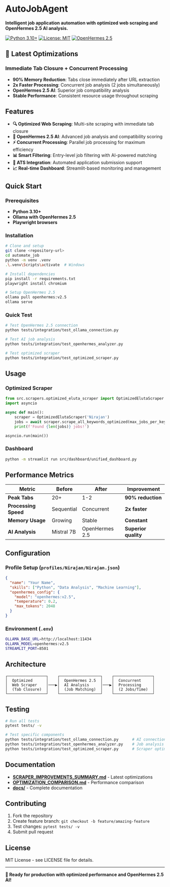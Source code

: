 # AutoJobAgent

**Intelligent job application automation with optimized web scraping and OpenHermes 2.5 AI analysis.**

[![Python 3.10+](https://img.shields.io/badge/python-3.10+-blue.svg)](https://www.python.org/downloads/)
[![License: MIT](https://img.shields.io/badge/License-MIT-yellow.svg)](https://opensource.org/licenses/MIT)
[![OpenHermes 2.5](https://img.shields.io/badge/AI-OpenHermes%202.5-green.svg)](#ai-integration)

## 🚀 Latest Optimizations

### **Immediate Tab Closure + Concurrent Processing**
- **90% Memory Reduction**: Tabs close immediately after URL extraction
- **2x Faster Processing**: Concurrent job analysis (2 jobs simultaneously)
- **OpenHermes 2.5 AI**: Superior job compatibility analysis
- **Stable Performance**: Consistent resource usage throughout scraping

## Features

- **🔍 Optimized Web Scraping**: Multi-site scraping with immediate tab closure
- **🤖 OpenHermes 2.5 AI**: Advanced job analysis and compatibility scoring
- **⚡ Concurrent Processing**: Parallel job processing for maximum efficiency
- **📊 Smart Filtering**: Entry-level job filtering with AI-powered matching
- **🎯 ATS Integration**: Automated application submission support
- **📈 Real-time Dashboard**: Streamlit-based monitoring and management

## Quick Start

### Prerequisites
- **Python 3.10+**
- **Ollama with OpenHermes 2.5**
- **Playwright browsers**

### Installation
```bash
# Clone and setup
git clone <repository-url>
cd automate_job
python -m venv .venv
.\.venv\Scripts\activate  # Windows

# Install dependencies
pip install -r requirements.txt
playwright install chromium

# Setup OpenHermes 2.5
ollama pull openhermes:v2.5
ollama serve
```

### Quick Test
```bash
# Test OpenHermes 2.5 connection
python tests/integration/test_ollama_connection.py

# Test AI job analysis
python tests/integration/test_openhermes_analyzer.py

# Test optimized scraper
python tests/integration/test_optimized_scraper.py
```

## Usage

### Optimized Scraper
```python
from src.scrapers.optimized_eluta_scraper import OptimizedElutaScraper
import asyncio

async def main():
    scraper = OptimizedElutaScraper('Nirajan')
    jobs = await scraper.scrape_all_keywords_optimized(max_jobs_per_keyword=10)
    print(f'Found {len(jobs)} jobs!')

asyncio.run(main())
```

### Dashboard
```bash
python -m streamlit run src/dashboard/unified_dashboard.py
```

## Performance Metrics

| Metric | Before | After | Improvement |
|--------|--------|-------|-------------|
| **Peak Tabs** | 20+ | 1-2 | **90% reduction** |
| **Processing Speed** | Sequential | Concurrent | **2x faster** |
| **Memory Usage** | Growing | Stable | **Constant** |
| **AI Analysis** | Mistral 7B | OpenHermes 2.5 | **Superior quality** |

## Configuration

### Profile Setup (`profiles/Nirajan/Nirajan.json`)
```json
{
  "name": "Your Name",
  "skills": ["Python", "Data Analysis", "Machine Learning"],
  "openhermes_config": {
    "model": "openhermes:v2.5",
    "temperature": 0.2,
    "max_tokens": 2048
  }
}
```

### Environment (`.env`)
```bash
OLLAMA_BASE_URL=http://localhost:11434
OLLAMA_MODEL=openhermes:v2.5
STREAMLIT_PORT=8501
```

## Architecture

```
┌─────────────────┐    ┌──────────────────┐    ┌─────────────────┐
│  Optimized      │    │  OpenHermes 2.5  │    │  Concurrent     │
│  Web Scraper    │───▶│  AI Analysis     │───▶│  Processing     │
│  (Tab Closure)  │    │  (Job Matching)  │    │  (2 Jobs/Time)  │
└─────────────────┘    └──────────────────┘    └─────────────────┘
```

## Testing

```bash
# Run all tests
pytest tests/ -v

# Test specific components
python tests/integration/test_ollama_connection.py      # AI connection
python tests/integration/test_openhermes_analyzer.py    # Job analysis
python tests/integration/test_optimized_scraper.py      # Scraper optimization
```

## Documentation

- **[SCRAPER_IMPROVEMENTS_SUMMARY.md](SCRAPER_IMPROVEMENTS_SUMMARY.md)** - Latest optimizations
- **[OPTIMIZATION_COMPARISON.md](OPTIMIZATION_COMPARISON.md)** - Performance comparison
- **[docs/](docs/)** - Complete documentation

## Contributing

1. Fork the repository
2. Create feature branch: `git checkout -b feature/amazing-feature`
3. Test changes: `pytest tests/ -v`
4. Submit pull request

## License

MIT License - see LICENSE file for details.

---

**🎉 Ready for production with optimized performance and OpenHermes 2.5 AI!**